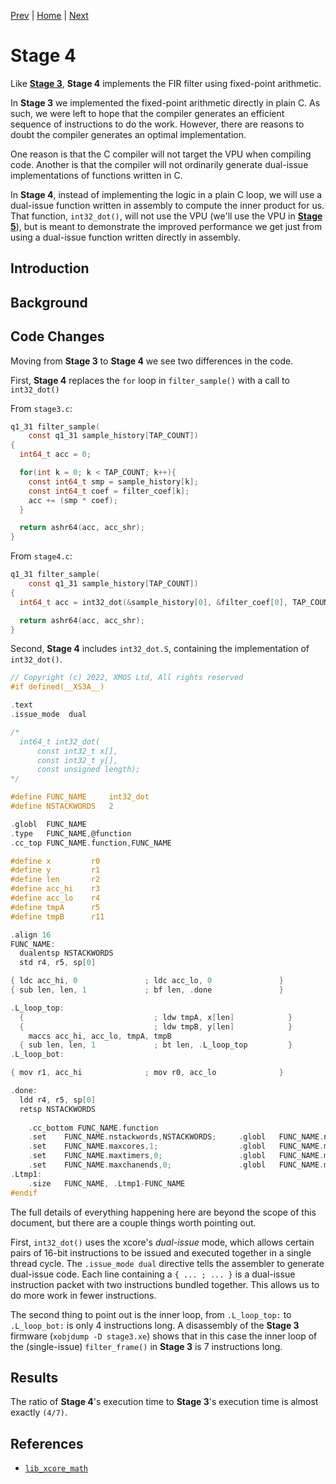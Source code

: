 
[Prev](stage3.md) | [Home](../intro.md) | [Next](stage5.md)

# Stage 4

Like [**Stage 3**](stage3.md), **Stage 4** implements the FIR filter
using fixed-point arithmetic. 

In **Stage 3** we implemented the fixed-point arithmetic directly in plain C. As
such, we were left to hope that the compiler generates an efficient sequence of
instructions to do the work. However, there are reasons to doubt the compiler
generates an optimal implementation. 

One reason is that the C compiler will not target the VPU when compiling code. Another is that the compiler will not ordinarily generate dual-issue implementations of functions written in C.

In **Stage 4**, instead of implementing the logic in a plain C loop, we will use
a dual-issue function written in assembly to compute the inner product for us.
That function, `int32_dot()`, will not use the VPU (we'll use the VPU in [**Stage 5**](stage5.md)), but is meant to demonstrate the improved performance we get just from using a dual-issue function written directly in assembly.

## Introduction

## Background

## Code Changes

Moving from **Stage 3** to **Stage 4** we see two differences in the code.

First, **Stage 4** replaces the `for` loop in `filter_sample()` with a call to
`int32_dot()`

From `stage3.c`:
```c
q1_31 filter_sample(
    const q1_31 sample_history[TAP_COUNT])
{
  int64_t acc = 0;

  for(int k = 0; k < TAP_COUNT; k++){
    const int64_t smp = sample_history[k];
    const int64_t coef = filter_coef[k];
    acc += (smp * coef);
  }

  return ashr64(acc, acc_shr);
}
```

From `stage4.c`:
```c
q1_31 filter_sample(
    const q1_31 sample_history[TAP_COUNT])
{
  int64_t acc = int32_dot(&sample_history[0], &filter_coef[0], TAP_COUNT);

  return ashr64(acc, acc_shr);
}
```

Second, **Stage 4** includes `int32_dot.S`, containing the implementation of 
`int32_dot()`.

```c
// Copyright (c) 2022, XMOS Ltd, All rights reserved
#if defined(__XS3A__)

.text
.issue_mode  dual

/*
  int64_t int32_dot(
      const int32_t x[],
      const int32_t y[],
      const unsigned length);
*/

#define FUNC_NAME     int32_dot
#define NSTACKWORDS   2

.globl	FUNC_NAME
.type	FUNC_NAME,@function
.cc_top FUNC_NAME.function,FUNC_NAME

#define x         r0
#define y         r1
#define len       r2
#define acc_hi    r3
#define acc_lo    r4
#define tmpA      r5
#define tmpB      r11

.align 16
FUNC_NAME:
  dualentsp NSTACKWORDS
  std r4, r5, sp[0]

{ ldc acc_hi, 0               ; ldc acc_lo, 0               }
{ sub len, len, 1             ; bf len, .done               }

.L_loop_top:
  {                             ; ldw tmpA, x[len]            }
  {                             ; ldw tmpB, y[len]            }
    maccs acc_hi, acc_lo, tmpA, tmpB
  { sub len, len, 1             ; bt len, .L_loop_top         }
.L_loop_bot:

{ mov r1, acc_hi              ; mov r0, acc_lo              }

.done:
  ldd r4, r5, sp[0]
  retsp NSTACKWORDS
    
	.cc_bottom FUNC_NAME.function
	.set	FUNC_NAME.nstackwords,NSTACKWORDS;     .globl	FUNC_NAME.nstackwords
	.set	FUNC_NAME.maxcores,1;                  .globl	FUNC_NAME.maxcores
	.set	FUNC_NAME.maxtimers,0;                 .globl	FUNC_NAME.maxtimers
	.set	FUNC_NAME.maxchanends,0;               .globl	FUNC_NAME.maxchanends
.Ltmp1:
	.size	FUNC_NAME, .Ltmp1-FUNC_NAME
#endif
```

The full details of everything happening here are beyond the scope of this
document, but there are a couple things worth pointing out.

First, `int32_dot()` uses the xcore's _dual-issue_ mode, which allows certain
pairs of 16-bit instructions to be issued and executed together in a single 
thread cycle. The `.issue_mode dual` directive tells the assembler to generate
dual-issue code. Each line containing a `{ ... ; ... }` is a dual-issue 
instruction packet with two instructions bundled together. This allows us to do
more work in fewer instructions.

The second thing to point out is the inner loop, from `.L_loop_top:` to
`.L_loop_bot:` is only 4 instructions long. A disassembly of the **Stage 3**
firmware (`xobjdump -D stage3.xe`) shows that in this case the inner loop of the
(single-issue) `filter_frame()` in **Stage 3** is 7 instructions long.

## Results

The ratio of **Stage 4**'s execution time to **Stage 3**'s execution time is
almost exactly `(4/7)`.

## References

* [`lib_xcore_math`](https://github.com/xmos/lib_xcore_math)